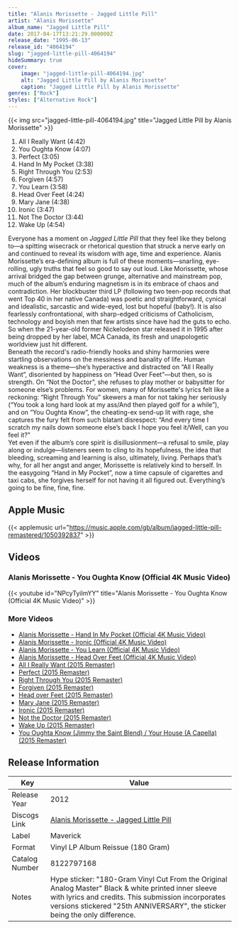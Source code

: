 ```yaml
---
title: "Alanis Morissette - Jagged Little Pill"
artist: "Alanis Morissette"
album_name: "Jagged Little Pill"
date: 2017-04-17T13:21:29.000000Z
release_date: "1995-06-13"
release_id: "4064194"
slug: "jagged-little-pill-4064194"
hideSummary: true
cover:
    image: "jagged-little-pill-4064194.jpg"
    alt: "Jagged Little Pill by Alanis Morissette"
    caption: "Jagged Little Pill by Alanis Morissette"
genres: ["Rock"]
styles: ["Alternative Rock"]
---
```


{{< img src="jagged-little-pill-4064194.jpg" title="Jagged Little Pill by Alanis Morissette" >}}

<!-- section break -->

1. All I Really Want (4:42)
2. You Oughta Know (4:07)
3. Perfect (3:05)
4. Hand In My Pocket (3:38)
5. Right Through You (2:53)
6. Forgiven (4:57)
7. You Learn (3:58)
8. Head Over Feet (4:24)
9. Mary Jane (4:38)
10. Ironic (3:47)
11. Not The Doctor (3:44)
12. Wake Up (4:54)

<!-- section break -->


Everyone has a moment on <i>Jagged Little Pill</i> that they feel like they belong to—a spitting wisecrack or rhetorical question that struck a nerve early on and continued to reveal its wisdom with age, time and experience. Alanis Morissette’s era-defining album is full of these moments—snarling, eye-rolling, ugly truths that feel so good to say out loud. Like Morissette, whose arrival bridged the gap between grunge, alternative and mainstream pop, much of the album’s enduring magnetism is in its embrace of chaos and contradiction. Her blockbuster third LP (following two teen-pop records that went Top 40 in her native Canada) was poetic and straightforward, cynical and idealistic, sarcastic and wide-eyed, lost but hopeful (baby!). It is also fearlessly confrontational, with sharp-edged criticisms of Catholicism, technology and boyish men that few artists since have had the guts to echo. So when the 21-year-old former Nickelodeon star released it in 1995 after being dropped by her label, MCA Canada, its fresh and unapologetic worldview just hit different.<br />
Beneath the record's radio-friendly hooks and shiny harmonies were startling observations on the messiness and banality of life. Human weakness is a theme—she’s hyperactive and distracted on “All I Really Want”, disoriented by happiness on “Head Over Feet”—but then, so is strength. On “Not the Doctor”, she refuses to play mother or babysitter for someone else’s problems. For women, many of Morissette's lyrics felt like a reckoning: “Right Through You” skewers a man for not taking her seriously (“You took a long hard look at my ass/And then played golf for a while”), and on “You Oughta Know”, the cheating-ex send-up lit with rage, she captures the fury felt from such blatant disrespect: “And every time I scratch my nails down someone else’s back I hope you feel it/Well, can you feel it?”<br />
Yet even if the album’s core spirit is disillusionment—a refusal to smile, play along or indulge—listeners seem to cling to its hopefulness, the idea that bleeding, screaming and learning is also, ultimately, living. Perhaps that’s why, for all her angst and anger, Morissette is relatively kind to herself. In the easygoing “Hand in My Pocket”, now a time capsule of cigarettes and taxi cabs, she forgives herself for not having it all figured out. Everything’s going to be fine, fine, fine.



## Apple Music
{{< applemusic url="https://music.apple.com/gb/album/jagged-little-pill-remastered/1050392837" >}}





## Videos
### Alanis Morissette - You Oughta Know (Official 4K Music Video)
{{< youtube id="NPcyTyilmYY" title="Alanis Morissette - You Oughta Know (Official 4K Music Video)" >}}<br>

### More Videos

- [Alanis Morissette - Hand In My Pocket (Official 4K Music Video)](https://www.youtube.com/watch?v=CUjIY_XxF1g)
- [Alanis Morissette - Ironic (Official 4K Music Video)](https://www.youtube.com/watch?v=Jne9t8sHpUc)
- [Alanis Morissette - You Learn (Official 4K Music Video)](https://www.youtube.com/watch?v=GFW-WfuX2Dk)
- [Alanis Morissette - Head Over Feet (Official 4K Music Video)](https://www.youtube.com/watch?v=4iuO49jbovg)
- [All I Really Want (2015 Remaster)](https://www.youtube.com/watch?v=9t9HQMGfGrY)
- [Perfect (2015 Remaster)](https://www.youtube.com/watch?v=jZ-_oyHFdeM)
- [Right Through You (2015 Remaster)](https://www.youtube.com/watch?v=gpCE80nmeTw)
- [Forgiven (2015 Remaster)](https://www.youtube.com/watch?v=-9DnL-TlyJw)
- [Head over Feet (2015 Remaster)](https://www.youtube.com/watch?v=r5thPd3hAKs)
- [Mary Jane (2015 Remaster)](https://www.youtube.com/watch?v=HYHx5NlUlZk)
- [Ironic (2015 Remaster)](https://www.youtube.com/watch?v=Adu-EfJbuBs)
- [Not the Doctor (2015 Remaster)](https://www.youtube.com/watch?v=Jpm3SPXeB2I)
- [Wake Up (2015 Remaster)](https://www.youtube.com/watch?v=JX6FbIkfyro)
- [You Oughta Know (Jimmy the Saint Blend) / Your House (A Capella) (2015 Remaster)](https://www.youtube.com/watch?v=SIVIzG86_jE)


## Release Information
|  Key           | Value                                                |
| ---------------| ---------------------------------------------------- |
| Release Year   | 2012                                   |
| Discogs Link   | [Alanis Morissette - Jagged Little Pill](https://www.discogs.com/release/4064194-Alanis-Morissette-Jagged-Little-Pill) |
| Label          | Maverick |
| Format         | Vinyl LP Album Reissue (180 Gram) |
| Catalog Number | 8122797168 |
| Notes | Hype sticker: "180-Gram Vinyl Cut From the Original Analog Master"  Black & white printed inner sleeve with lyrics and credits.  This submission incorporates versions stickered "25th ANNIVERSARY", the sticker being the only difference. |
